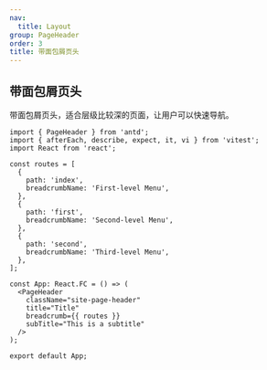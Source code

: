 ```yaml
---
nav:
  title: Layout
group: PageHeader
order: 3
title: 带面包屑页头
---
```


## 带面包屑页头

带面包屑页头，适合层级比较深的页面，让用户可以快速导航。

```tsx | pureimport { afterEach, describe, expect, it, vi } from 'vitest';
import { PageHeader } from 'antd';
import { afterEach, describe, expect, it, vi } from 'vitest';
import React from 'react';

const routes = [
  {
    path: 'index',
    breadcrumbName: 'First-level Menu',
  },
  {
    path: 'first',
    breadcrumbName: 'Second-level Menu',
  },
  {
    path: 'second',
    breadcrumbName: 'Third-level Menu',
  },
];

const App: React.FC = () => (
  <PageHeader
    className="site-page-header"
    title="Title"
    breadcrumb={{ routes }}
    subTitle="This is a subtitle"
  />
);

export default App;
```
